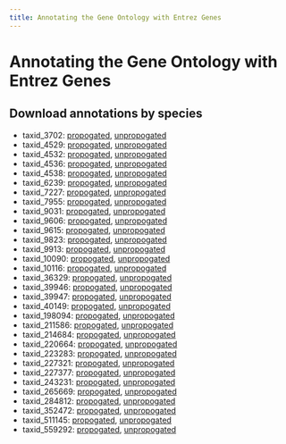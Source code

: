 ```yaml
---
title: Annotating the Gene Ontology with Entrez Genes
---
```

# Annotating the Gene Ontology with Entrez Genes

## Download annotations by species

+  taxid_3702: [propogated](https://raw.githubusercontent.com/dhimmel/gene-ontology/master/annotations/taxid_3702/annotations-prop.tsv), [unpropogated](https://raw.githubusercontent.com/dhimmel/gene-ontology/master/annotations/taxid_3702/annotations-prop.tsv)
+  taxid_4529: [propogated](https://raw.githubusercontent.com/dhimmel/gene-ontology/master/annotations/taxid_4529/annotations-prop.tsv), [unpropogated](https://raw.githubusercontent.com/dhimmel/gene-ontology/master/annotations/taxid_4529/annotations-prop.tsv)
+  taxid_4532: [propogated](https://raw.githubusercontent.com/dhimmel/gene-ontology/master/annotations/taxid_4532/annotations-prop.tsv), [unpropogated](https://raw.githubusercontent.com/dhimmel/gene-ontology/master/annotations/taxid_4532/annotations-prop.tsv)
+  taxid_4536: [propogated](https://raw.githubusercontent.com/dhimmel/gene-ontology/master/annotations/taxid_4536/annotations-prop.tsv), [unpropogated](https://raw.githubusercontent.com/dhimmel/gene-ontology/master/annotations/taxid_4536/annotations-prop.tsv)
+  taxid_4538: [propogated](https://raw.githubusercontent.com/dhimmel/gene-ontology/master/annotations/taxid_4538/annotations-prop.tsv), [unpropogated](https://raw.githubusercontent.com/dhimmel/gene-ontology/master/annotations/taxid_4538/annotations-prop.tsv)
+  taxid_6239: [propogated](https://raw.githubusercontent.com/dhimmel/gene-ontology/master/annotations/taxid_6239/annotations-prop.tsv), [unpropogated](https://raw.githubusercontent.com/dhimmel/gene-ontology/master/annotations/taxid_6239/annotations-prop.tsv)
+  taxid_7227: [propogated](https://raw.githubusercontent.com/dhimmel/gene-ontology/master/annotations/taxid_7227/annotations-prop.tsv), [unpropogated](https://raw.githubusercontent.com/dhimmel/gene-ontology/master/annotations/taxid_7227/annotations-prop.tsv)
+  taxid_7955: [propogated](https://raw.githubusercontent.com/dhimmel/gene-ontology/master/annotations/taxid_7955/annotations-prop.tsv), [unpropogated](https://raw.githubusercontent.com/dhimmel/gene-ontology/master/annotations/taxid_7955/annotations-prop.tsv)
+  taxid_9031: [propogated](https://raw.githubusercontent.com/dhimmel/gene-ontology/master/annotations/taxid_9031/annotations-prop.tsv), [unpropogated](https://raw.githubusercontent.com/dhimmel/gene-ontology/master/annotations/taxid_9031/annotations-prop.tsv)
+  taxid_9606: [propogated](https://raw.githubusercontent.com/dhimmel/gene-ontology/master/annotations/taxid_9606/annotations-prop.tsv), [unpropogated](https://raw.githubusercontent.com/dhimmel/gene-ontology/master/annotations/taxid_9606/annotations-prop.tsv)
+  taxid_9615: [propogated](https://raw.githubusercontent.com/dhimmel/gene-ontology/master/annotations/taxid_9615/annotations-prop.tsv), [unpropogated](https://raw.githubusercontent.com/dhimmel/gene-ontology/master/annotations/taxid_9615/annotations-prop.tsv)
+  taxid_9823: [propogated](https://raw.githubusercontent.com/dhimmel/gene-ontology/master/annotations/taxid_9823/annotations-prop.tsv), [unpropogated](https://raw.githubusercontent.com/dhimmel/gene-ontology/master/annotations/taxid_9823/annotations-prop.tsv)
+  taxid_9913: [propogated](https://raw.githubusercontent.com/dhimmel/gene-ontology/master/annotations/taxid_9913/annotations-prop.tsv), [unpropogated](https://raw.githubusercontent.com/dhimmel/gene-ontology/master/annotations/taxid_9913/annotations-prop.tsv)
+  taxid_10090: [propogated](https://raw.githubusercontent.com/dhimmel/gene-ontology/master/annotations/taxid_10090/annotations-prop.tsv), [unpropogated](https://raw.githubusercontent.com/dhimmel/gene-ontology/master/annotations/taxid_10090/annotations-prop.tsv)
+  taxid_10116: [propogated](https://raw.githubusercontent.com/dhimmel/gene-ontology/master/annotations/taxid_10116/annotations-prop.tsv), [unpropogated](https://raw.githubusercontent.com/dhimmel/gene-ontology/master/annotations/taxid_10116/annotations-prop.tsv)
+  taxid_36329: [propogated](https://raw.githubusercontent.com/dhimmel/gene-ontology/master/annotations/taxid_36329/annotations-prop.tsv), [unpropogated](https://raw.githubusercontent.com/dhimmel/gene-ontology/master/annotations/taxid_36329/annotations-prop.tsv)
+  taxid_39946: [propogated](https://raw.githubusercontent.com/dhimmel/gene-ontology/master/annotations/taxid_39946/annotations-prop.tsv), [unpropogated](https://raw.githubusercontent.com/dhimmel/gene-ontology/master/annotations/taxid_39946/annotations-prop.tsv)
+  taxid_39947: [propogated](https://raw.githubusercontent.com/dhimmel/gene-ontology/master/annotations/taxid_39947/annotations-prop.tsv), [unpropogated](https://raw.githubusercontent.com/dhimmel/gene-ontology/master/annotations/taxid_39947/annotations-prop.tsv)
+  taxid_40149: [propogated](https://raw.githubusercontent.com/dhimmel/gene-ontology/master/annotations/taxid_40149/annotations-prop.tsv), [unpropogated](https://raw.githubusercontent.com/dhimmel/gene-ontology/master/annotations/taxid_40149/annotations-prop.tsv)
+  taxid_198094: [propogated](https://raw.githubusercontent.com/dhimmel/gene-ontology/master/annotations/taxid_198094/annotations-prop.tsv), [unpropogated](https://raw.githubusercontent.com/dhimmel/gene-ontology/master/annotations/taxid_198094/annotations-prop.tsv)
+  taxid_211586: [propogated](https://raw.githubusercontent.com/dhimmel/gene-ontology/master/annotations/taxid_211586/annotations-prop.tsv), [unpropogated](https://raw.githubusercontent.com/dhimmel/gene-ontology/master/annotations/taxid_211586/annotations-prop.tsv)
+  taxid_214684: [propogated](https://raw.githubusercontent.com/dhimmel/gene-ontology/master/annotations/taxid_214684/annotations-prop.tsv), [unpropogated](https://raw.githubusercontent.com/dhimmel/gene-ontology/master/annotations/taxid_214684/annotations-prop.tsv)
+  taxid_220664: [propogated](https://raw.githubusercontent.com/dhimmel/gene-ontology/master/annotations/taxid_220664/annotations-prop.tsv), [unpropogated](https://raw.githubusercontent.com/dhimmel/gene-ontology/master/annotations/taxid_220664/annotations-prop.tsv)
+  taxid_223283: [propogated](https://raw.githubusercontent.com/dhimmel/gene-ontology/master/annotations/taxid_223283/annotations-prop.tsv), [unpropogated](https://raw.githubusercontent.com/dhimmel/gene-ontology/master/annotations/taxid_223283/annotations-prop.tsv)
+  taxid_227321: [propogated](https://raw.githubusercontent.com/dhimmel/gene-ontology/master/annotations/taxid_227321/annotations-prop.tsv), [unpropogated](https://raw.githubusercontent.com/dhimmel/gene-ontology/master/annotations/taxid_227321/annotations-prop.tsv)
+  taxid_227377: [propogated](https://raw.githubusercontent.com/dhimmel/gene-ontology/master/annotations/taxid_227377/annotations-prop.tsv), [unpropogated](https://raw.githubusercontent.com/dhimmel/gene-ontology/master/annotations/taxid_227377/annotations-prop.tsv)
+  taxid_243231: [propogated](https://raw.githubusercontent.com/dhimmel/gene-ontology/master/annotations/taxid_243231/annotations-prop.tsv), [unpropogated](https://raw.githubusercontent.com/dhimmel/gene-ontology/master/annotations/taxid_243231/annotations-prop.tsv)
+  taxid_265669: [propogated](https://raw.githubusercontent.com/dhimmel/gene-ontology/master/annotations/taxid_265669/annotations-prop.tsv), [unpropogated](https://raw.githubusercontent.com/dhimmel/gene-ontology/master/annotations/taxid_265669/annotations-prop.tsv)
+  taxid_284812: [propogated](https://raw.githubusercontent.com/dhimmel/gene-ontology/master/annotations/taxid_284812/annotations-prop.tsv), [unpropogated](https://raw.githubusercontent.com/dhimmel/gene-ontology/master/annotations/taxid_284812/annotations-prop.tsv)
+  taxid_352472: [propogated](https://raw.githubusercontent.com/dhimmel/gene-ontology/master/annotations/taxid_352472/annotations-prop.tsv), [unpropogated](https://raw.githubusercontent.com/dhimmel/gene-ontology/master/annotations/taxid_352472/annotations-prop.tsv)
+  taxid_511145: [propogated](https://raw.githubusercontent.com/dhimmel/gene-ontology/master/annotations/taxid_511145/annotations-prop.tsv), [unpropogated](https://raw.githubusercontent.com/dhimmel/gene-ontology/master/annotations/taxid_511145/annotations-prop.tsv)
+  taxid_559292: [propogated](https://raw.githubusercontent.com/dhimmel/gene-ontology/master/annotations/taxid_559292/annotations-prop.tsv), [unpropogated](https://raw.githubusercontent.com/dhimmel/gene-ontology/master/annotations/taxid_559292/annotations-prop.tsv)
